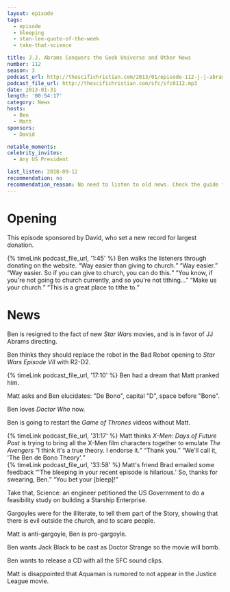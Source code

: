 ```yaml
---
layout: episode
tags:
  - episode
  - bleeping
  - stan-lee-quote-of-the-week
  - take-that-science

title: J.J. Abrams Conquers the Geek Universe and Other News
number: 112
season: 3
podcast_url: http://thescifichristian.com/2013/01/episode-112-j-j-abrams-conquers-the-geek-universe-and-other-news/
podcast_file_url: http://thescifichristian.com/sfc/sfc0112.mp3
date: 2013-01-31
length: '00:54:17'
category: News
hosts:
  - Ben
  - Matt
sponsors:
  - David

notable_moments:
celebrity_invites: 
  - Any US President

last_listen: 2018-09-12
recommendation: no
recommendation_reason: No need to listen to old news. Check the guide for what's interesting in hindsight.
---
```

# Opening
This episode sponsored by David, who set a new record for largest donation. 

<div class="quote">
  {% timeLink podcast_file_url, '1:45' %}
  <span class="quote-context is-size-6">Ben walks the listeners through donating on the website.</span>
  <q class="ben">Way easier than giving to church.</q>
  <q class="matt">Way easier.</q>
  <q class="ben">Way easier. So if you can give to church, you can do this.</q>
  <q class="matt">You know, if you're not going to church currently, and so you're not tithing...</q>
  <q class="ben">Make us your church.</q>
  <q class="matt">This is a great place to tithe to.</q>
</div>



# News
Ben is resigned to the fact of new <i class="work-title">Star Wars</i> movies, and is in favor of JJ Abrams directing.

Ben thinks they should replace the robot in the Bad Robot opening to <i class="work-title">Star Wars Episode VII</i> with R2-D2.

{% timeLink podcast_file_url, '17:10' %} Ben had a dream that Matt pranked him.

Matt asks and Ben elucidates: "De Bono", capital "D", space before "Bono".

Ben loves <i class="work-title">Doctor Who</i> now.

Ben is going to restart the <i class="work-title">Game of Thrones</i> videos without Matt. 

<div class="quote">
  {% timeLink podcast_file_url, '31:17' %}
  <span class="quote-context is-size-6">Matt thinks <i class="work-title">X-Men: Days of Future Past</i> is trying to bring all the X-Men film characters together to emulate <i class="work-title">The Avengers</i></span>
  <q class="ben">I think it's a true theory. I endorse it.</q>
  <q class="matt">Thank you.</q>
  <q class="matt">We'll call it, 'The Ben de Bono Theory'.</q>
</div>

<div class="quote">
  {% timeLink podcast_file_url, '33:58' %}
  <span class="quote-context is-size-6">Matt's friend Brad emailed some feedback</span>
  <q class="matt">'The bleeping in your recent episode is hilarious.' So, thanks for swearing, Ben.</q>
  <q class="ben">You bet your [bleep]!</q>
</div>

Take that, Science: an engineer petitioned the US Government to do a feasibility study on building a Starship Enterprise.

Gargoyles were for the illiterate, to tell them part of the Story, showing that there is evil outside the church, and to scare people.

Matt is anti-gargoyle, Ben is pro-gargoyle.

Ben wants Jack Black to be cast as Doctor Strange so the movie will bomb.

Ben wants to release a CD with all the SFC sound clips. 

Matt is disappointed that Aquaman is rumored to not appear in the Justice League movie.
